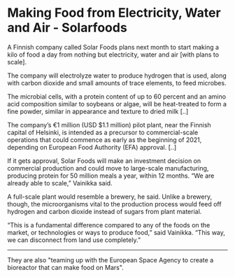 # Making Food from Electricity, Water and Air - Solarfoods

A Finnish company called Solar Foods plans next month to start making a kilo of food a day from nothing but electricity, water and air [with plans to scale].

The company will electrolyze water to produce hydrogen that is used, along with carbon dioxide and small amounts of trace elements, to feed microbes.

The microbial cells, with a protein content of up to 60 percent and an amino acid composition similar to soybeans or algae, will be heat-treated to form a fine powder, similar in appearance and texture to dried milk [..]

The company’s €1 million (USD $1.1 million) pilot plant, near the Finnish capital of Helsinki, is intended as a precursor to commercial-scale operations that could commence as early as the beginning of 2021, depending on European Food Authority (EFA) approval. [..]

If it gets approval, Solar Foods will make an investment decision on commercial production and could move to large-scale manufacturing, producing protein for 50 million meals a year, within 12 months. “We are already able to scale,” Vainikka said.

A full-scale plant would resemble a brewery, he said. Unlike a brewery, though, the microorganisms vital to the production process would feed off hydrogen and carbon dioxide instead of sugars from plant material.

“This is a fundamental difference compared to any of the foods on the market, or technologies or ways to produce food,” said Vainikka. “This way, we can disconnect from land use completely.”

---

They are also "teaming up with the European Space Agency to create a bioreactor that can make food on Mars".














